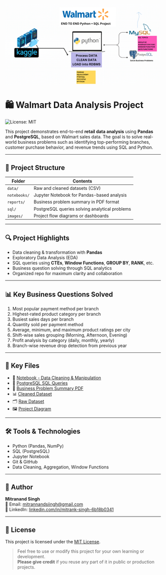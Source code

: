 ![Project Pipeline](https://github.com/MITRANAND6MITRANK/Walmart-SQL-Python-Data-Analysis-Project/blob/main/Image_for_Project/Walmart_Project.png)

# 🛍️ Walmart Data Analysis Project

![License: MIT](https://img.shields.io/badge/License-MIT-yellow.svg)

This project demonstrates end-to-end **retail data analysis** using **Pandas** and **PostgreSQL**, based on Walmart sales data. The goal is to solve real-world business problems such as identifying top-performing branches, customer purchase behavior, and revenue trends using SQL and Python.

---

## 📁 Project Structure

| Folder       | Contents                                               |
|--------------|--------------------------------------------------------|
| `data/`      | Raw and cleaned datasets (CSV)                         |
| `notebooks/` | Jupyter Notebook for Pandas-based analysis             |
| `reports/`   | Business problem summary in PDF format                 |
| `sql/`       | PostgreSQL queries solving analytical problems         |
| `images/`    | Project flow diagrams or dashboards                    |

---

## 🔍 Project Highlights

- Data cleaning & transformation with **Pandas**
- Exploratory Data Analysis (EDA)
- SQL queries using **CTEs**, **Window Functions**, **GROUP BY**, **RANK**, etc.
- Business question solving through SQL analytics
- Organized repo for maximum clarity and collaboration

---

## 📊 Key Business Questions Solved

1. Most popular payment method per branch
2. Highest-rated product category per branch
3. Busiest sales days per branch
4. Quantity sold per payment method
5. Average, minimum, and maximum product ratings per city
6. Shift-wise sales grouping (Morning, Afternoon, Evening)
7. Profit analysis by category (daily, monthly, yearly)
8. Branch-wise revenue drop detection from previous year

---

## 📂 Key Files

- 📘 [Notebook - Data Cleaning & Manipulation](notebooks/walmart-data-pandas.ipynb)  
- 🧾 [PostgreSQL SQL Queries](sql/postgresql-walmart-insights.sql)  
- 📄 [Business Problem Summary PDF](reports/Walmart%20Business%20Problems.pdf)  
- 📊 [Cleaned Dataset](data/Walmart_Cleaned_Data.csv)  
- 🗂️ [Raw Dataset](data/Walmart_Uncleaned.csv)  
- 🖼️ [Project Diagram](images/Walmart_Project.png)

---

## 🛠️ Tools & Technologies

- Python (Pandas, NumPy)
- SQL (PostgreSQL)
- Jupyter Notebook
- Git & GitHub
- Data Cleaning, Aggregation, Window Functions

---

## 👤 Author

**Mitranand Singh**  
📧 Email: [mitrannandsiingh@gmail.com](mailto:mitrannandsiingh@gmail.com)  
🔗 LinkedIn: [linkedin.com/in/mitrank-singh-6b18b0341](https://www.linkedin.com/in/mitrank-singh-6b18b0341/)

---

## 📄 License

This project is licensed under the [MIT License](LICENSE).

> Feel free to use or modify this project for your own learning or development.  
> **Please give credit** if you reuse any part of it in public or production projects.
